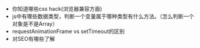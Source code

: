 * 你知道哪些css hack(浏览器兼容方面)
* js中有哪些数据类型，判断一个变量属于哪种类型有什么方法。（怎么判断一个对象是不是Array）
* requestAnimationFrame vs setTimeout的区别
* 对SEO有哪些了解